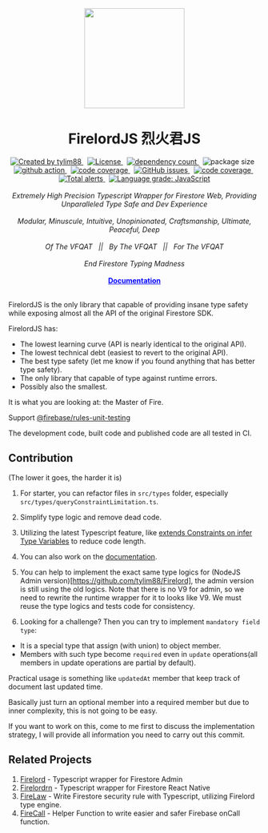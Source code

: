 <!-- markdownlint-disable MD010 -->
<!-- markdownlint-disable MD033 -->
<!-- markdownlint-disable MD041 -->

<div align="center">
		<img src="https://raw.githubusercontent.com/tylim88/Firelord/main/img/ozai.png" width="200px"/>
		<h1>FirelordJS 烈火君JS</h1>
</div>

<div align="center">
		<a href="https://www.npmjs.com/package/firelordjs" target="_blank">
				<img
					src="https://img.shields.io/npm/v/firelordjs"
					alt="Created by tylim88"
				/>
			</a>
			&nbsp;
			<a
				href="https://github.com/tylim88/firelordjs/blob/main/LICENSE"
				target="_blank"
			>
				<img
					src="https://img.shields.io/github/license/tylim88/firelordjs"
					alt="License"
				/>
			</a>
			&nbsp;
			<a
				href="https://www.npmjs.com/package/firelordjs?activeTab=dependencies"
				target="_blank"
			>
				<img
					src="https://img.shields.io/badge/dynamic/json?url=https://api.npmutil.com/package/firelordjs&label=dependencies&query=$.dependencies.count&color=brightgreen"
					alt="dependency count"
				/>
			</a>
			&nbsp;
			<img
				src="https://img.shields.io/badge/gzipped-6KB-brightgreen"
				alt="package size"
			/>
			&nbsp;
			<a href="https://github.com/tylim88/Firelordjs/actions" target="_blank">
				<img
					src="https://github.com/tylim88/Firelordjs/workflows/Main/badge.svg"
					alt="github action"
				/>
			</a>
			&nbsp;
			<a href="https://codecov.io/gh/tylim88/Firelordjs" target="_blank">
				<img
					src="https://codecov.io/gh/tylim88/Firelordjs/branch/main/graph/badge.svg"
					alt="code coverage"
				/>
			</a>
			&nbsp;
			<a href="https://github.com/tylim88/Firelordjs/issues" target="_blank">
				<img
					alt="GitHub issues"
					src="https://img.shields.io/github/issues-raw/tylim88/firelordjs"
				></img>
			</a>
			&nbsp;
			<a href="https://snyk.io/test/github/tylim88/FirelordJS" target="_blank">
				<img
					src="https://snyk.io/test/github/tylim88/FirelordJS/badge.svg"
					alt="code coverage"
				/>
			</a>
			&nbsp;
			<a
				href="https://lgtm.com/projects/g/tylim88/Firelordjs/alerts/"
				target="_blank"
			>
				<img
					alt="Total alerts"
					src="https://img.shields.io/lgtm/alerts/g/tylim88/Firelordjs.svg?logo=lgtm&logoWidth=18"
				/>
			</a>
			&nbsp;
			<a
				href="https://lgtm.com/projects/g/tylim88/Firelordjs/context:javascript"
				target="_blank"
			>
				<img
					alt="Language grade: JavaScript"
					src="https://img.shields.io/lgtm/grade/javascript/g/tylim88/Firelordjs.svg?logo=lgtm&logoWidth=18"
				/>
			</a>
</div>
<br/>
<div align="center">
		<i>Extremely High Precision Typescript Wrapper for Firestore Web, Providing Unparalleled Type Safe and Dev Experience</i>
</div>
<br/>
<div align="center">
		<i>Modular, Minuscule, Intuitive, Unopinionated, Craftsmanship, Ultimate, Peaceful, Deep</i>
</div>
<br/>
<div align="center">
	<i>Of The VFQAT &#160;&#160;||&#160;&#160; By The VFQAT &#160;&#160;||&#160;&#160; For The VFQAT</i>
</div>
<br />
<div align="center">
	<i>End Firestore Typing Madness</i>
</div>
<br />
<div align="center">
<a href="https://firelordjs.com/quick_start" target="_blank" style="color:blue"><strong>Documentation</strong></a>
</div>

<br/>

FirelordJS is the only library that capable of providing insane type safety while exposing almost all the API of the original Firestore SDK.

FirelordJS has:

- The lowest learning curve (API is nearly identical to the original API).
- The lowest technical debt (easiest to revert to the original API).
- The best type safety (let me know if you found anything that has better type safety).
- The only library that capable of type against runtime errors.
- Possibly also the smallest.

It is what you are looking at: the Master of Fire.

Support [@firebase/rules-unit-testing](https://firelordjs.com/tests)

The development code, built code and published code are all tested in CI.

## Contribution

(The lower it goes, the harder it is)

1. For starter, you can refactor files in `src/types` folder, especially `src/types/queryConstraintLimitation.ts`.

2. Simplify type logic and remove dead code.

3. Utilizing the latest Typescript feature, like [extends Constraints on infer Type Variables](https://devblogs.microsoft.com/typescript/announcing-typescript-4-7/#extends-constraints-on-infer-type-variables) to reduce code length.

4. You can also work on the [documentation](https://github.com/tylim88/FirelordJSDoc).

5. You can help to implement the exact same type logics for (NodeJS Admin version)[https://github.com/tylim88/Firelord], the admin version is still using the old logics. Note that there is no V9 for admin, so we need to rewrite the runtime wrapper for it to looks like V9. We must reuse the type logics and tests code for consistency.

6. Looking for a challenge? Then you can try to implement `mandatory field type`:

- It is a special type that assign (with union) to object member.
- Members with such type become `required` even in `update` operations(all members in update operations are partial by default).

Practical usage is something like `updatedAt` member that keep track of document last updated time.

Basically just turn an optional member into a required member but due to inner complexity, this is not going to be easy.

If you want to work on this, come to me first to discuss the implementation strategy, I will provide all information you need to carry out this commit.

## Related Projects

1. [Firelord](https://github.com/tylim88/Firelord) - Typescript wrapper for Firestore Admin
2. [Firelordrn](https://github.com/tylim88/firelordrn) - Typescript wrapper for Firestore React Native
3. [FireLaw](https://github.com/tylim88/firelaw) - Write Firestore security rule with Typescript, utilizing Firelord type engine.
4. [FireCall](https://github.com/tylim88/FireCall) - Helper Function to write easier and safer Firebase onCall function.
